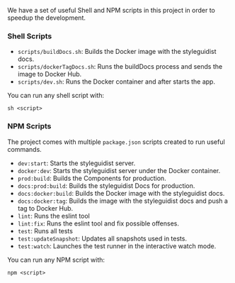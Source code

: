 We have a set of useful Shell and NPM scripts in this project in order to speedup the development.

### Shell Scripts
- `scripts/buildDocs.sh`: Builds the Docker image with the styleguidist docs.
- `scripts/dockerTagDocs.sh`: Runs the buildDocs process and sends the image to Docker Hub.
- `scripts/dev.sh`: Runs the Docker container and after starts the app.

You can run any shell script with: 
```shell
sh <script>
```

### NPM Scripts

The project comes with multiple `package.json` scripts created to run useful commands.

- `dev:start`: Starts the styleguidist server.
- `docker:dev`: Starts the styleguidist server under the Docker container.
- `prod:build`: Builds the Components for production.
- `docs:prod:build`: Builds the styleguidist Docs for production.
- `docs:docker:build`: Builds the Docker image with the styleguidist docs.
- `docs:docker:tag`: Builds the image with the styleguidist docs and push a tag to Docker Hub.
- `lint`: Runs the eslint tool
- `lint:fix`: Runs the eslint tool and fix possible offenses.
- `test`: Runs all tests
- `test:updateSnapshot`: Updates all snapshots used in tests.
- `test:watch`: Launches the test runner in the interactive watch mode.

You can run any NPM script with: 
```shell
npm <script>
```
